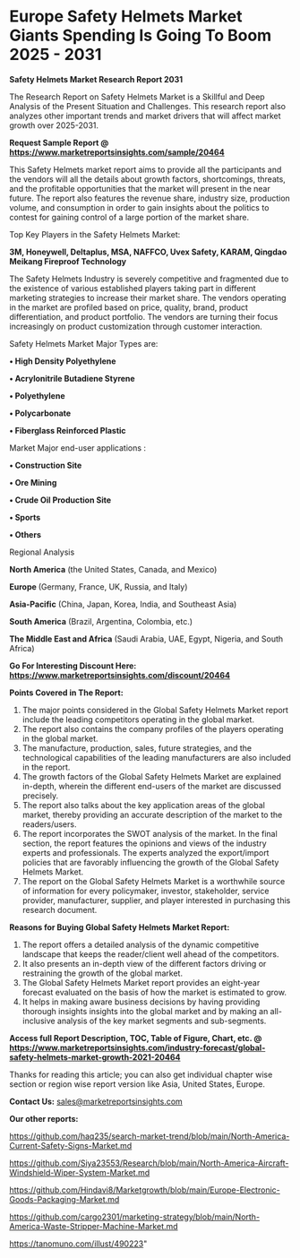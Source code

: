 # Europe Safety Helmets Market Giants Spending Is Going To Boom 2025 - 2031

<strong>Safety Helmets Market Research Report 2031</strong>

The Research Report on Safety Helmets Market is a Skillful and Deep Analysis of the Present Situation and Challenges. This research report also analyzes other important trends and market drivers that will affect market growth over 2025-2031.

<strong>Request Sample Report @ <a href=https://www.marketreportsinsights.com/sample/20464>https://www.marketreportsinsights.com/sample/20464</a></strong>

This Safety Helmets market report aims to provide all the participants and the vendors will all the details about growth factors, shortcomings, threats, and the profitable opportunities that the market will present in the near future. The report also features the revenue share, industry size, production volume, and consumption in order to gain insights about the politics to contest for gaining control of a large portion of the market share.

Top Key Players in the Safety Helmets Market:

<strong>3M, Honeywell, Deltaplus, MSA, NAFFCO, Uvex Safety, KARAM, Qingdao Meikang Fireproof Technology</strong>

The Safety Helmets Industry is severely competitive and fragmented due to the existence of various established players taking part in different marketing strategies to increase their market share. The vendors operating in the market are profiled based on price, quality, brand, product differentiation, and product portfolio. The vendors are turning their focus increasingly on product customization through customer interaction.

Safety Helmets Market Major Types are:

<strong>• High Density Polyethylene

• Acrylonitrile Butadiene Styrene

• Polyethylene

• Polycarbonate

• Fiberglass Reinforced Plastic</strong>

Market Major end-user applications :

<strong>• Construction Site

• Ore Mining

• Crude Oil Production Site

• Sports

• Others</strong>

Regional Analysis

</u><strong><b>North America</b></strong> (the United States, Canada, and Mexico)

<strong><b>Europe </b></strong>(Germany, France, UK, Russia, and Italy)

<strong><b>Asia-Pacific</b></strong> (China, Japan, Korea, India, and Southeast Asia)

<strong><b>South America</b></strong> (Brazil, Argentina, Colombia, etc.)

<strong><b>The Middle East and Africa</b></strong> (Saudi Arabia, UAE, Egypt, Nigeria, and South Africa)

<strong>Go For Interesting Discount Here: <a href=https://www.marketreportsinsights.com/discount/20464>https://www.marketreportsinsights.com/discount/20464</a></strong>

<strong>Points Covered in The Report:</strong>
<ol>
  <li>The major points considered in the Global Safety Helmets Market report include the leading competitors operating in the global market.</li>
  <li>The report also contains the company profiles of the players operating in the global market.</li>
  <li>The manufacture, production, sales, future strategies, and the technological capabilities of the leading manufacturers are also included in the report.</li>
  <li>The growth factors of the Global Safety Helmets Market are explained in-depth, wherein the different end-users of the market are discussed precisely.</li>
  <li>The report also talks about the key application areas of the global market, thereby providing an accurate description of the market to the readers/users.</li>
  <li>The report incorporates the SWOT analysis of the market. In the final section, the report features the opinions and views of the industry experts and professionals. The experts analyzed the export/import policies that are favorably influencing the growth of the Global Safety Helmets Market.</li>
  <li>The report on the Global Safety Helmets Market is a worthwhile source of information for every policymaker, investor, stakeholder, service provider, manufacturer, supplier, and player interested in purchasing this research document.</li>
</ol>
<strong>Reasons for Buying Global Safety Helmets Market Report:</strong>

<ol>
  <li>The report offers a detailed analysis of the dynamic competitive landscape that keeps the reader/client well ahead of the competitors.</li>
  <li>It also presents an in-depth view of the different factors driving or restraining the growth of the global market.</li>
  <li>The Global Safety Helmets Market report provides an eight-year forecast evaluated on the basis of how the market is estimated to grow.</li>
  <li>It helps in making aware business decisions by having providing thorough insights insights into the global market and by making an all-inclusive analysis of the key market segments and sub-segments.</li>
</ol>
<strong>Access full Report Description, TOC, Table of Figure, Chart, etc. @ <a href=https://www.marketreportsinsights.com/industry-forecast/global-safety-helmets-market-growth-2021-20464>https://www.marketreportsinsights.com/industry-forecast/global-safety-helmets-market-growth-2021-20464</a></strong>


Thanks for reading this article; you can also get individual chapter wise section or region wise report version like Asia, United States, Europe.

<strong>Contact Us:</strong>
sales@marketreportsinsights.com

<strong>Our other reports:</strong>

<a href=https://github.com/haq235/search-market-trend/blob/main/North-America-Current-Safety-Signs-Market.md>https://github.com/haq235/search-market-trend/blob/main/North-America-Current-Safety-Signs-Market.md</a>

<a href=https://github.com/Siya23553/Research/blob/main/North-America-Aircraft-Windshield-Wiper-System-Market.md>https://github.com/Siya23553/Research/blob/main/North-America-Aircraft-Windshield-Wiper-System-Market.md</a>

<a href=https://github.com/Hindavi8/Marketgrowth/blob/main/Europe-Electronic-Goods-Packaging-Market.md>https://github.com/Hindavi8/Marketgrowth/blob/main/Europe-Electronic-Goods-Packaging-Market.md</a>

<a href=https://github.com/cargo2301/marketing-strategy/blob/main/North-America-Waste-Stripper-Machine-Market.md>https://github.com/cargo2301/marketing-strategy/blob/main/North-America-Waste-Stripper-Machine-Market.md</a>

<a href=https://tanomuno.com/illust/490223>https://tanomuno.com/illust/490223</a>"
